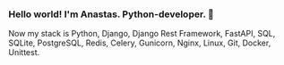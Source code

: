 ### Hello world! I'm Anastas. Python-developer. 👋

Now my stack is Python, Django, Django Rest Framework, FastAPI, SQL, SQLite, PostgreSQL, Redis, Celery, Gunicorn, Nginx, Linux, Git, Docker, Unittest.
